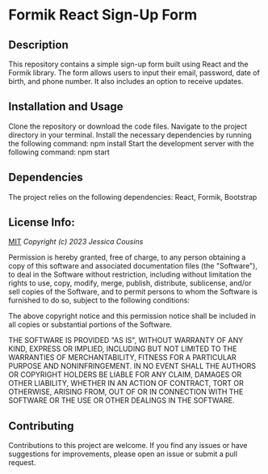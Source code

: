 # Formik React Sign-Up Form

## Description

This repository contains a simple sign-up form built using React and the Formik library. The form allows users to input their email, password, date of birth, and phone number. It also includes an option to receive updates.

## Installation and Usage

Clone the repository or download the code files.
Navigate to the project directory in your terminal.
Install the necessary dependencies by running the following command: npm install
Start the development server with the following command: npm start

## Dependencies

The project relies on the following dependencies: React, Formik, Bootstrap

## License Info:
[MIT](https://choosealicense.com/licenses/mit/)
_Copyright (c) 2023 Jessica Cousins_

Permission is hereby granted, free of charge, to any person obtaining a copy
of this software and associated documentation files (the "Software"), to deal
in the Software without restriction, including without limitation the rights
to use, copy, modify, merge, publish, distribute, sublicense, and/or sell
copies of the Software, and to permit persons to whom the Software is
furnished to do so, subject to the following conditions:

The above copyright notice and this permission notice shall be included in all
copies or substantial portions of the Software.

THE SOFTWARE IS PROVIDED "AS IS", WITHOUT WARRANTY OF ANY KIND, EXPRESS OR
IMPLIED, INCLUDING BUT NOT LIMITED TO THE WARRANTIES OF MERCHANTABILITY,
FITNESS FOR A PARTICULAR PURPOSE AND NONINFRINGEMENT. IN NO EVENT SHALL THE
AUTHORS OR COPYRIGHT HOLDERS BE LIABLE FOR ANY CLAIM, DAMAGES OR OTHER
LIABILITY, WHETHER IN AN ACTION OF CONTRACT, TORT OR OTHERWISE, ARISING FROM,
OUT OF OR IN CONNECTION WITH THE SOFTWARE OR THE USE OR OTHER DEALINGS IN THE
SOFTWARE.

## Contributing

Contributions to this project are welcome. If you find any issues or have suggestions for improvements, please open an issue or submit a pull request.
